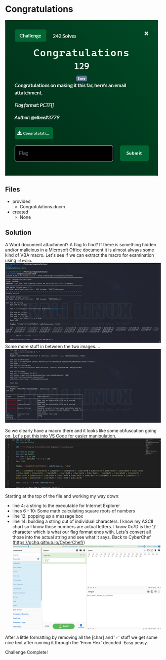 # Congratulations
![](images/problem.PNG)

## Files
- provided
    - Congratulations.docm
- created
    - None

## Solution
A Word document attachment?  A flag to find?  If there is something hidden and/or malicious in a Microsoft Office document it is almost always some kind of VBA macro.  Let's see if we can extract the macro for examination using `olevba`.
![](images/ss_00.PNG)
Some more stuff in between the two images....
![](images/ss_01.PNG)

So we clearly have a macro there and it looks like some obfuscation going on.  Let's put this into VS Code for easier manipulation.
![](images/ss_02.PNG)

Starting at the top of the file and working my way down:
- line 4: a string to the executable for Internet Explorer
- lines 6 - 10: Some math calculating square roots of numbers
- line 12: popping up a message box
- line 14: building a string out of individual characters.  I know my ASCII chart so I know those numbers are actual letters.  I know 0x7D is the '}' character which is what our flag format ends with.  Lets's convert all those into the actual string and see what it says.  Back to CyberChef (https://gchq.github.io/CyberChef/)
![](images/ss_03.PNG)

After a little formatting by removing all the [char] and '+' stuff we get some nice text after running it through the 'From Hex' decoded.  Easy peasy.

Challenge Complete!
